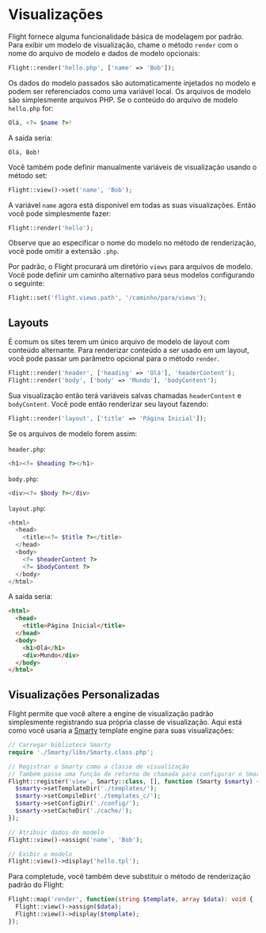 # Visualizações

Flight fornece alguma funcionalidade básica de modelagem por padrão. Para exibir um modelo de visualização, chame o método `render` com o nome do arquivo de modelo e dados de modelo opcionais:

```php
Flight::render('hello.php', ['name' => 'Bob']);
```

Os dados do modelo passados são automaticamente injetados no modelo e podem ser referenciados como uma variável local. Os arquivos de modelo são simplesmente arquivos PHP. Se o conteúdo do arquivo de modelo `hello.php` for:

```php
Olá, <?= $name ?>!
```

A saída seria:

```
Olá, Bob!
```

Você também pode definir manualmente variáveis de visualização usando o método set:

```php
Flight::view()->set('name', 'Bob');
```

A variável `name` agora está disponível em todas as suas visualizações. Então você pode simplesmente fazer:

```php
Flight::render('hello');
```

Observe que ao especificar o nome do modelo no método de renderização, você pode omitir a extensão `.php`.

Por padrão, o Flight procurará um diretório `views` para arquivos de modelo. Você pode definir um caminho alternativo para seus modelos configurando o seguinte:

```php
Flight::set('flight.views.path', '/caminho/para/views');
```

## Layouts

É comum os sites terem um único arquivo de modelo de layout com conteúdo alternante. Para renderizar conteúdo a ser usado em um layout, você pode passar um parâmetro opcional para o método `render`.

```php
Flight::render('header', ['heading' => 'Olá'], 'headerContent');
Flight::render('body', ['body' => 'Mundo'], 'bodyContent');
```

Sua visualização então terá variáveis salvas chamadas `headerContent` e `bodyContent`. Você pode então renderizar seu layout fazendo:

```php
Flight::render('layout', ['title' => 'Página Inicial']);
```

Se os arquivos de modelo forem assim:

`header.php`:

```php
<h1><?= $heading ?></h1>
```

`body.php`:

```php
<div><?= $body ?></div>
```

`layout.php`:

```php
<html>
  <head>
    <title><?= $title ?></title>
  </head>
  <body>
    <?= $headerContent ?>
    <?= $bodyContent ?>
  </body>
</html>
```

A saída seria:
```html
<html>
  <head>
    <title>Página Inicial</title>
  </head>
  <body>
    <h1>Olá</h1>
    <div>Mundo</div>
  </body>
</html>
```

## Visualizações Personalizadas

Flight permite que você altere a engine de visualização padrão simplesmente registrando sua própria classe de visualização. Aqui está como você usaria a [Smarty](http://www.smarty.net/) template engine para suas visualizações:

```php
// Carregar biblioteca Smarty
require './Smarty/libs/Smarty.class.php';

// Registrar o Smarty como a classe de visualização
// Também passe uma função de retorno de chamada para configurar o Smarty ao carregar
Flight::register('view', Smarty::class, [], function (Smarty $smarty) {
  $smarty->setTemplateDir('./templates/');
  $smarty->setCompileDir('./templates_c/');
  $smarty->setConfigDir('./config/');
  $smarty->setCacheDir('./cache/');
});

// Atribuir dados do modelo
Flight::view()->assign('name', 'Bob');

// Exibir o modelo
Flight::view()->display('hello.tpl');
```

Para completude, você também deve substituir o método de renderização padrão do Flight:

```php
Flight::map('render', function(string $template, array $data): void {
  Flight::view()->assign($data);
  Flight::view()->display($template);
});
```  